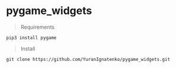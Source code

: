 # pygame_widgets

> Requirements
```
pip3 install pygame
```
> Install
```
git clone https://github.com/YuranIgnatenko/pygame_widgets.git
```
